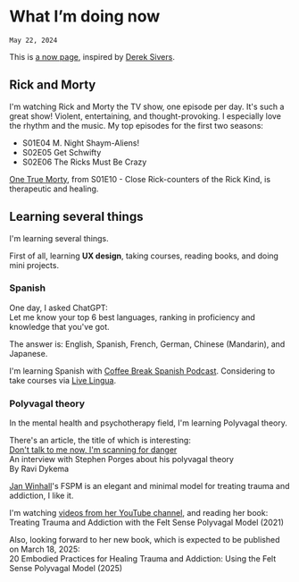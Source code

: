 # What I’m doing now
`May 22, 2024`

This is [a now page](https://nownownow.com/about), inspired by [Derek Sivers](https://sive.rs/now).

## Rick and Morty
I'm watching Rick and Morty the TV show, one episode per day. It's such a great show! Violent, entertaining, and thought-provoking. I especially love the rhythm and the music. My top episodes for the first two seasons:
- S01E04 M. Night Shaym-Aliens!
- S02E05 Get Schwifty
- S02E06 The Ricks Must Be Crazy

[One True Morty](/o/s.htm?p=morty), from S01E10 - Close Rick-counters of the Rick Kind, is therapeutic and healing. 

## Learning several things
I'm learning several things. 

First of all, learning **UX design**, taking courses, reading books, and doing mini projects.

### Spanish
One day, I asked ChatGPT:<br>
Let me know your top 6 best languages, ranking in proficiency and knowledge that you've got.

The answer is: English, Spanish, French, German, Chinese (Mandarin), and Japanese.

I'm learning Spanish with [Coffee Break Spanish Podcast](https://coffeebreaklanguages.com/coffeebreakspanish/). Considering to take courses via [Live Lingua](https://livelingua.com/).

### Polyvagal theory
In the mental health and psychotherapy field, I'm learning Polyvagal theory.

There's an article, the title of which is interesting:<br>
[Don't talk to me now, I'm scanning for danger](https://static1.squarespace.com/static/597c98325016e1ac9a77e8ec/t/5fdb8ec77a6fba590f69948d/1621527113005/Stephen+Porges+interview_Don%27t+talk+to+me+now+I%27m+scanning+for+danger+copy.pdf)<br>
An interview with Stephen Porges about his polyvagal theory<br>
By Ravi Dykema

[Jan Winhall](https://janwinhall.com/)'s FSPM is an elegant and minimal model for treating trauma and addiction, I like it.

I'm watching [videos from her YouTube channel](https://youtube.com/@JanWinhall/videos), and reading her book:<br>
Treating Trauma and Addiction with the Felt Sense Polyvagal Model (2021)

Also, looking forward to her new book, which is expected to be published on March 18, 2025:<br>
20 Embodied Practices for Healing Trauma and Addiction: Using the Felt Sense Polyvagal Model (2025)
